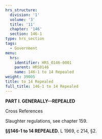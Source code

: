 ```yaml
---
hrs_structure:
  division: '1'
  volume: '3'
  title: '11'
  chapter: '146'
  section: 146-1
type: hrs_section
tags:
  - Government
menu:
  hrs:
    identifier: HRS_0146-0001
    parent: HRS0146
    name: 146-1 to 14 Repealed
weight: 39005
title: to 14 Repealed
full_title: 146-1 to 14 Repealed
---
```

**PART I. GENERALLY--REPEALED**

Cross References

Slaughter regulations, see chapter 159.

**§§146-1 to 14 REPEALED.** L 1969, c 214, §2.